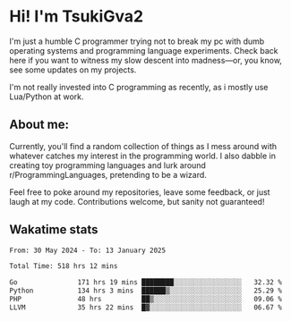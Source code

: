 # Hi! I'm TsukiGva2

I'm just a humble C programmer trying not to break my pc with dumb operating systems and programming language experiments. Check back here if you want to witness my slow descent into madness—or, you know, see some updates on my projects.

I'm not really invested into C programming as recently, as i mostly use Lua/Python at work.

## About me:

Currently, you'll find a random collection of things as I mess around with whatever catches my interest in the programming world. I also dabble in creating toy programming languages and lurk around r/ProgrammingLanguages, pretending to be a wizard.

Feel free to poke around my repositories, leave some feedback, or just laugh at my code. Contributions welcome, but sanity not guaranteed!

## Wakatime stats
<!--START_SECTION:waka-->

```txt
From: 30 May 2024 - To: 13 January 2025

Total Time: 518 hrs 12 mins

Go               171 hrs 19 mins ████████░░░░░░░░░░░░░░░░░   32.32 %
Python           134 hrs 3 mins  ██████▒░░░░░░░░░░░░░░░░░░   25.29 %
PHP              48 hrs          ██▒░░░░░░░░░░░░░░░░░░░░░░   09.06 %
LLVM             35 hrs 22 mins  █▓░░░░░░░░░░░░░░░░░░░░░░░   06.67 %
```

<!--END_SECTION:waka-->
